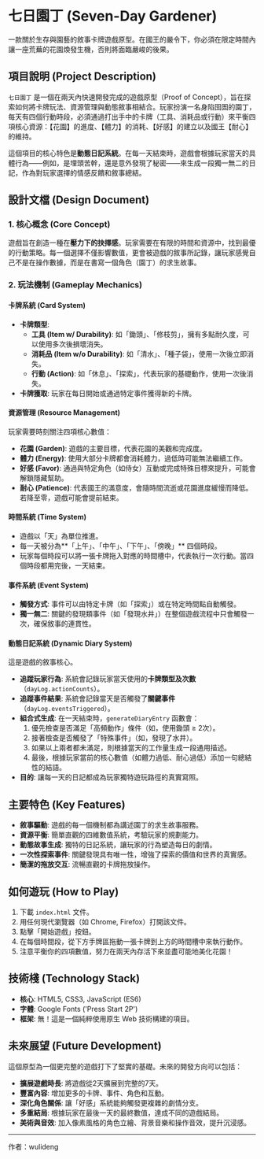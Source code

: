 # 七日園丁 (Seven-Day Gardener)

一款關於生存與園藝的敘事卡牌遊戲原型。在國王的嚴令下，你必須在限定時間內讓一座荒蕪的花園煥發生機，否則將面臨嚴峻的後果。

## 項目說明 (Project Description)

`七日園丁` 是一個在兩天內快速開發完成的遊戲原型（Proof of Concept），旨在探索如何將卡牌玩法、資源管理與動態敘事相結合。玩家扮演一名身陷囹圄的園丁，每天有四個行動時段，必須通過打出手中的卡牌（工具、消耗品或行動）來平衡四項核心資源：【花園】的進度、【體力】的消耗、【好感】的建立以及國王【耐心】的維持。

這個項目的核心特色是**動態日記系統**。在每一天結束時，遊戲會根據玩家當天的具體行為——例如，是埋頭苦幹，還是意外發現了秘密——來生成一段獨一無二的日記，作為對玩家選擇的情感反饋和敘事總結。

## 設計文檔 (Design Document)

### 1. 核心概念 (Core Concept)

遊戲旨在創造一種在**壓力下的抉擇感**。玩家需要在有限的時間和資源中，找到最優的行動策略。每一個選擇不僅影響數值，更會被遊戲的敘事所記錄，讓玩家感覺自己不是在操作數據，而是在書寫一個角色（園丁）的求生故事。

### 2. 玩法機制 (Gameplay Mechanics)

#### 卡牌系統 (Card System)
- **卡牌類型**:
  - **工具 (Item w/ Durability)**: 如「鋤頭」、「修枝剪」，擁有多點耐久度，可以使用多次後損壞消失。
  - **消耗品 (Item w/o Durability)**: 如「清水」、「種子袋」，使用一次後立即消失。
  - **行動 (Action)**: 如「休息」、「探索」，代表玩家的基礎動作，使用一次後消失。
- **卡牌獲取**: 玩家在每日開始或通過特定事件獲得新的卡牌。

#### 資源管理 (Resource Management)
玩家需要時刻關注四項核心數值：
- **花園 (Garden)**: 遊戲的主要目標，代表花園的美觀和完成度。
- **體力 (Energy)**: 使用大部分卡牌都會消耗體力，過低時可能無法繼續工作。
- **好感 (Favor)**: 通過與特定角色（如侍女）互動或完成特殊目標來提升，可能會解鎖隱藏幫助。
- **耐心 (Patience)**: 代表國王的滿意度，會隨時間流逝或花園進度緩慢而降低。若降至零，遊戲可能會提前結束。

#### 時間系統 (Time System)
- 遊戲以「天」為單位推進。
- 每一天被分為**「上午」、「中午」、「下午」、「傍晚」** 四個時段。
- 玩家每個時段可以將一張卡牌拖入對應的時間槽中，代表執行一次行動。當四個時段都用完後，一天結束。

#### 事件系統 (Event System)
- **觸發方式**: 事件可以由特定卡牌（如「探索」）或在特定時間點自動觸發。
- **獨一無二**: 關鍵的發現類事件（如「發現水井」）在整個遊戲流程中只會觸發一次，確保敘事的連貫性。

#### 動態日記系統 (Dynamic Diary System)
這是遊戲的敘事核心。
- **追蹤玩家行為**: 系統會記錄玩家當天使用的**卡牌類型及次數**（`dayLog.actionCounts`）。
- **追蹤事件結果**: 系統會記錄當天是否觸發了**關鍵事件**（`dayLog.eventsTriggered`）。
- **組合式生成**: 在一天結束時，`generateDiaryEntry` 函數會：
  1. 優先檢查是否滿足「高頻動作」條件（如，使用鋤頭 ≥ 2次）。
  2. 接著檢查是否觸發了「特殊事件」（如，發現了水井）。
  3. 如果以上兩者都未滿足，則根據當天的工作量生成一段通用描述。
  4. 最後，根據玩家當前的核心數值（如體力過低、耐心過低）添加一句總結性的結語。
- **目的**: 讓每一天的日記都成為玩家獨特遊玩路徑的真實寫照。

## 主要特色 (Key Features)

- **敘事驅動**: 遊戲的每一個機制都為講述園丁的求生故事服務。
- **資源平衡**: 簡單直觀的四維數值系統，考驗玩家的規劃能力。
- **動態故事生成**: 獨特的日記系統，讓玩家的行為塑造每日的劇情。
- **一次性探索事件**: 關鍵發現具有唯一性，增強了探索的價值和世界的真實感。
- **簡潔的拖放交互**: 流暢直觀的卡牌拖放操作。

## 如何遊玩 (How to Play)

1.  下載 `index.html` 文件。
2.  用任何現代瀏覽器（如 Chrome, Firefox）打開該文件。
3.  點擊「開始遊戲」按鈕。
4.  在每個時間段，從下方手牌區拖動一張卡牌到上方的時間槽中來執行動作。
5.  注意平衡你的四項數值，努力在兩天內存活下來並盡可能地美化花園！

## 技術棧 (Technology Stack)

- **核心**: HTML5, CSS3, JavaScript (ES6)
- **字體**: Google Fonts ('Press Start 2P')
- **框架**: 無！這是一個純粹使用原生 Web 技術構建的項目。

## 未來展望 (Future Development)

這個原型為一個更完整的遊戲打下了堅實的基礎。未來的開發方向可以包括：

- **擴展遊戲時長**: 將遊戲從2天擴展到完整的7天。
- **豐富內容**: 增加更多的卡牌、事件、角色和互動。
- **深化角色關係**: 讓「好感」系統能夠觸發更複雜的劇情分支。
- **多重結局**: 根據玩家在最後一天的最終數值，達成不同的遊戲結局。
- **美術與音效**: 加入像素風格的角色立繪、背景音樂和操作音效，提升沉浸感。

---
作者：wulideng
